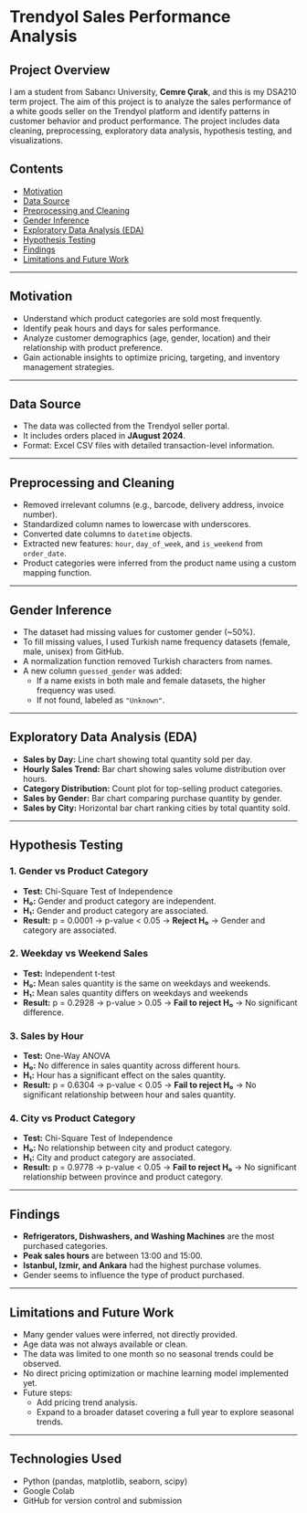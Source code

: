 # Trendyol Sales Performance Analysis

## Project Overview
I am a student from Sabancı University, **Cemre Çırak**, and this is my DSA210 term project. The aim of this project is to analyze the sales performance of a white goods seller on the Trendyol platform and identify patterns in customer behavior and product performance. The project includes data cleaning, preprocessing, exploratory data analysis, hypothesis testing, and visualizations.

## Contents
- [Motivation](#motivation)
- [Data Source](#data-source)
- [Preprocessing and Cleaning](#preprocessing-and-cleaning)
- [Gender Inference](#gender-inference)
- [Exploratory Data Analysis (EDA)](#exploratory-data-analysis-eda)
- [Hypothesis Testing](#hypothesis-testing)
- [Findings](#findings)
- [Limitations and Future Work](#limitations-and-future-work)

---

## Motivation
- Understand which product categories are sold most frequently.
- Identify peak hours and days for sales performance.
- Analyze customer demographics (age, gender, location) and their relationship with product preference.
- Gain actionable insights to optimize pricing, targeting, and inventory management strategies.

---

## Data Source
- The data was collected from the Trendyol seller portal.
- It includes orders placed in **JAugust 2024**.
- Format: Excel CSV files with detailed transaction-level information.

---

## Preprocessing and Cleaning
- Removed irrelevant columns (e.g., barcode, delivery address, invoice number).
- Standardized column names to lowercase with underscores.
- Converted date columns to `datetime` objects.
- Extracted new features: `hour`, `day_of_week`, and `is_weekend` from `order_date`.
- Product categories were inferred from the product name using a custom mapping function.

---

## Gender Inference
- The dataset had missing values for customer gender (~50%).
- To fill missing values, I used Turkish name frequency datasets (female, male, unisex) from GitHub.
- A normalization function removed Turkish characters from names.
- A new column `guessed_gender` was added:
  - If a name exists in both male and female datasets, the higher frequency was used.
  - If not found, labeled as `"Unknown"`.

---

## Exploratory Data Analysis (EDA)
- **Sales by Day:** Line chart showing total quantity sold per day.
- **Hourly Sales Trend:** Bar chart showing sales volume distribution over hours.
- **Category Distribution:** Count plot for top-selling product categories.
- **Sales by Gender:** Bar chart comparing purchase quantity by gender.
- **Sales by City:** Horizontal bar chart ranking cities by total quantity sold.

---

## Hypothesis Testing

### 1. Gender vs Product Category
- **Test:** Chi-Square Test of Independence
- **H₀:** Gender and product category are independent.
- **H₁:** Gender and product category are associated.
- **Result:** p = 0.0001 → p-value < 0.05 → **Reject H₀** → Gender and category are associated.

### 2. Weekday vs Weekend Sales
- **Test:** Independent t-test
- **H₀:** Mean sales quantity is the same on weekdays and weekends.
- **H₁:** Mean sales quantity differs on weekdays and weekends
- **Result:** p = 0.2928 → p-value > 0.05 → **Fail to reject H₀** → No significant difference.

### 3. Sales by Hour
- **Test:** One-Way ANOVA
- **H₀:** No difference in sales quantity across different hours.
- **H₁:** Hour has a significant effect on the sales quantity.
- **Result:** p = 0.6304 → p-value < 0.05 → **Fail to reject H₀** → No significant relationship between hour and sales quantity.

### 4. City vs Product Category
- **Test:** Chi-Square Test of Independence
- **H₀:** No relationship between city and product category.
- **H₁:** City and product category are associated.
- **Result:** p = 0.9778 → p-value < 0.05 → **Fail to reject H₀** → No significant relationship between province and product category.

---

## Findings
- **Refrigerators, Dishwashers, and Washing Machines** are the most purchased categories.
- **Peak sales hours** are between 13:00 and 15:00.
- **Istanbul, Izmir, and Ankara** had the highest purchase volumes.
- Gender seems to influence the type of product purchased.

---

## Limitations and Future Work
- Many gender values were inferred, not directly provided.
- Age data was not always available or clean.
- The data was limited to one month so no seasonal trends could be observed.
- No direct pricing optimization or machine learning model implemented yet.
- Future steps:
  - Add pricing trend analysis.
  - Expand to a broader dataset covering a full year to explore seasonal trends.

---

## Technologies Used
- Python (pandas, matplotlib, seaborn, scipy)
- Google Colab
- GitHub for version control and submission



